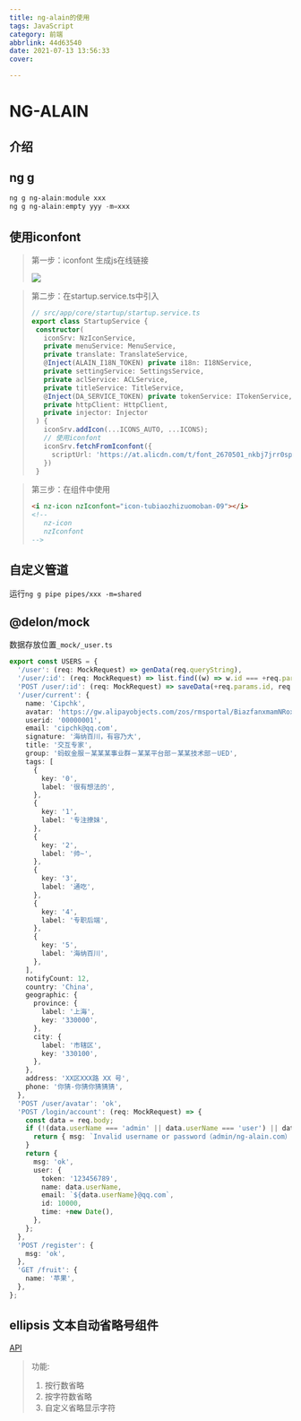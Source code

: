 ```yaml
---
title: ng-alain的使用
tags: JavaScript
category: 前端
abbrlink: 44d63540
date: 2021-07-13 13:56:33
cover:

---
```


# NG-ALAIN

## 介绍

## ng g

~~~powershell
ng g ng-alain:module xxx
ng g ng-alain:empty yyy -m=xxx
~~~

## 使用iconfont

> 第一步：iconfont 生成js在线链接
>
>![](https://gitee.com/huang_jian_hua/blog-images-bed/raw/master/20210713143820.png)

> 第二步：在startup.service.ts中引入
>
>```ts
>// src/app/core/startup/startup.service.ts
>export class StartupService {
>  constructor(
>    iconSrv: NzIconService,
>    private menuService: MenuService,
>    private translate: TranslateService,
>    @Inject(ALAIN_I18N_TOKEN) private i18n: I18NService,
>    private settingService: SettingsService,
>    private aclService: ACLService,
>    private titleService: TitleService,
>    @Inject(DA_SERVICE_TOKEN) private tokenService: ITokenService,
>    private httpClient: HttpClient,
>    private injector: Injector
>  ) {
>    iconSrv.addIcon(...ICONS_AUTO, ...ICONS);
>    // 使用iconfont
>    iconSrv.fetchFromIconfont({
>      scriptUrl: 'https://at.alicdn.com/t/font_2670501_nkbj7jrr0sp.js'
>    })
>  }
>```


> 第三步：在组件中使用
>
>```html
><i nz-icon nzIconfont="icon-tubiaozhizuomoban-09"></i>
><!-- 
>    nz-icon
>    nzIconfont
> -->
>```


## 自定义管道
运行`ng g pipe pipes/xxx -m=shared`

## @delon/mock
数据存放位置`_mock/_user.ts`
```ts
export const USERS = {
  '/user': (req: MockRequest) => genData(req.queryString),
  '/user/:id': (req: MockRequest) => list.find((w) => w.id === +req.params.id),
  'POST /user/:id': (req: MockRequest) => saveData(+req.params.id, req.body),
  '/user/current': {
    name: 'Cipchk',
    avatar: 'https://gw.alipayobjects.com/zos/rmsportal/BiazfanxmamNRoxxVxka.png',
    userid: '00000001',
    email: 'cipchk@qq.com',
    signature: '海纳百川，有容乃大',
    title: '交互专家',
    group: '蚂蚁金服－某某某事业群－某某平台部－某某技术部－UED',
    tags: [
      {
        key: '0',
        label: '很有想法的',
      },
      {
        key: '1',
        label: '专注撩妹',
      },
      {
        key: '2',
        label: '帅~',
      },
      {
        key: '3',
        label: '通吃',
      },
      {
        key: '4',
        label: '专职后端',
      },
      {
        key: '5',
        label: '海纳百川',
      },
    ],
    notifyCount: 12,
    country: 'China',
    geographic: {
      province: {
        label: '上海',
        key: '330000',
      },
      city: {
        label: '市辖区',
        key: '330100',
      },
    },
    address: 'XX区XXX路 XX 号',
    phone: '你猜-你猜你猜猜猜',
  },
  'POST /user/avatar': 'ok',
  'POST /login/account': (req: MockRequest) => {
    const data = req.body;
    if (!(data.userName === 'admin' || data.userName === 'user') || data.password !== 'ng-alain.com') {
      return { msg: `Invalid username or password（admin/ng-alain.com）` };
    }
    return {
      msg: 'ok',
      user: {
        token: '123456789',
        name: data.userName,
        email: `${data.userName}@qq.com`,
        id: 10000,
        time: +new Date(),
      },
    };
  },
  'POST /register': {
    msg: 'ok',
  },
  'GET /fruit': {
    name: '苹果',
  },
};
```

## ellipsis 文本自动省略号组件
[API](https://ng-alain.com/components/ellipsis/zh?#API)
>功能:
>1. 按行数省略
>2. 按字符数省略
>3. 自定义省略显示字符

